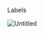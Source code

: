 
Labels



![Untitled](https://user-images.githubusercontent.com/6873668/151860381-9c5bbe66-f68c-4b4f-9a51-a7195d516f95.png)
